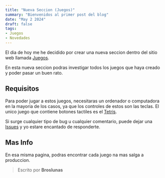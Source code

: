 ```yaml
---
title: "Nueva Seccion (Juegos)"
summary: "Bienvenidos al primer post del blog"
date: "May 2 2024"
draft: false
tags:
- Juegos
- Novedades
---
```

El dia de hoy me he decidido por crear una nueva seccion dentro del sitio web llamada [Juegos](https://games-broslunas.vercel.app/game/).

En esta nueva seccion podras investigar todos los juegos que haya creado y poder pasar un buen rato.

## Requisitos
Para poder jugar a estos juegos, necesitaras un ordenador o computadora en la mayoria de los casos, ya que los controles de estos son las teclas. El unico juego que contiene botones tactiles es el [Tetris](http://broslunas.vercel.app/projects/juegos/03-tetris).

Si surge cualquier tipo de bug u cualquier comentario, puede dejar una [Issues](https://github.com/BrosLunas/Web-Page/issues) y yo estare encantado de responderte.

## Mas Info
En esa misma pagina, podras encontrar cada juego na mas salga a produccion.

> Escrito por **Broslunas**
